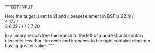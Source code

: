 
"""BST INPUT

Here the target is set to 21 and closeset element in BST is 22.
      9
     / \
    4   17
   / \    \
  3   6    22
     / \   /
    5  7  20

In a binary serach tree the branch to the left of a node should contain elements
less than the node and branches to the right contains elements having 
greater value.
"""